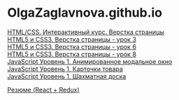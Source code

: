# OlgaZaglavnova.github.io
<a href="https://olgazaglavnova.github.io/OZaglavnova_HTMLCSS1_lesson8">HTML/CSS. Интерактивный курс. Верстка страницы</a><br>
<a href="https://olgazaglavnova.github.io/OZaglavnova_HTMLCSS2_lesson3">HTML5 и CSS3. Верстка страницы - урок 3</a><br>
<a href="https://olgazaglavnova.github.io/OZaglavnova_HTMLCSS2_lesson6">HTML5 и CSS3. Верстка страницы - урок 6</a><br>
<a href="https://olgazaglavnova.github.io/OZaglavnova_HTMLCSS2_lesson8">HTML5 и CSS3. Верстка страницы - урок 8</a><br>
<a href="https://olgazaglavnova.github.io/hometask5task3">JavaScript Уровень 1. Анимированное модальное окно</a><br>
<a href="https://olgazaglavnova.github.io/hometask5task4">JavaScript Уровень 1. Карточки товара</a><br>
<a href="https://olgazaglavnova.github.io/hometask5task5_6">JavaScript Уровень 1. Шахматная доска</a><br>

<a href="https://olgazaglavnova.github.io/Resume">Резюме (React + Redux)</a><br>
